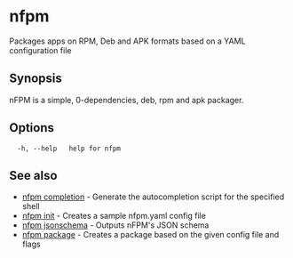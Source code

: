 # nfpm

Packages apps on RPM, Deb and APK formats based on a YAML configuration file

## Synopsis

nFPM is a simple, 0-dependencies, deb, rpm and apk packager.

## Options

```
  -h, --help   help for nfpm
```

## See also

* [nfpm completion](/cmd/nfpm_completion/)	 - Generate the autocompletion script for the specified shell
* [nfpm init](/cmd/nfpm_init/)	 - Creates a sample nfpm.yaml config file
* [nfpm jsonschema](/cmd/nfpm_jsonschema/)	 - Outputs nFPM's JSON schema
* [nfpm package](/cmd/nfpm_package/)	 - Creates a package based on the given config file and flags

